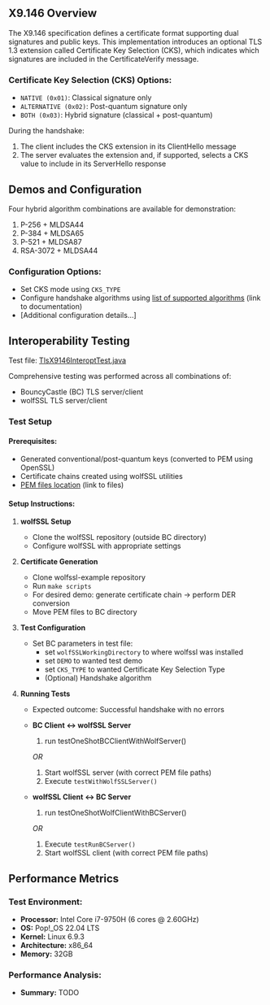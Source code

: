 ## X9.146 Overview

The X9.146 specification defines a certificate format supporting dual signatures and public keys. This implementation introduces an optional TLS 1.3 extension called Certificate Key Selection (CKS), which indicates which signatures are included in the CertificateVerify message.

### Certificate Key Selection (CKS) Options:
- `NATIVE (0x01)`: Classical signature only
- `ALTERNATIVE (0x02)`: Post-quantum signature only
- `BOTH (0x03)`: Hybrid signature (classical + post-quantum)

During the handshake:
1. The client includes the CKS extension in its ClientHello message
2. The server evaluates the extension and, if supported, selects a CKS value to include in its ServerHello response

## Demos and Configuration

Four hybrid algorithm combinations are available for demonstration:

1. P-256 + MLDSA44
2. P-384 + MLDSA65
3. P-521 + MLDSA87
4. RSA-3072 + MLDSA44

### Configuration Options:
- Set CKS mode using `CKS_TYPE`
- Configure handshake algorithms using [list of supported algorithms](#) (link to documentation)
- [Additional configuration details...]

## Interoperability Testing

Test file: [TlsX9146InteroptTest.java](tls%2Fsrc%2Ftest%2Fjava%2Forg%2Fbouncycastle%2Ftls%2Ftest%2FTlsX9146InteroptTest.java)

Comprehensive testing was performed across all combinations of:
- BouncyCastle (BC) TLS server/client
- wolfSSL TLS server/client

### Test Setup

#### Prerequisites:
- Generated conventional/post-quantum keys (converted to PEM using OpenSSL)
- Certificate chains created using wolfSSL utilities
- [PEM files location](#) (link to files)

#### Setup Instructions:

1. **wolfSSL Setup**
    - Clone the wolfSSL repository (outside BC directory)
    - Configure wolfSSL with appropriate settings

2. **Certificate Generation**
    - Clone wolfssl-example repository
    - Run `make scripts`
    - For desired demo: generate certificate chain → perform DER conversion
    - Move PEM files to BC directory

3. **Test Configuration**
    - Set BC parameters in test file:
        - set `wolfSSLWorkingDirectory` to where wolfssl was installed
        - set `DEMO` to wanted test demo
        - set `CKS_TYPE` to wanted Certificate Key Selection Type
        - (Optional) Handshake algorithm

4. **Running Tests**
    - Expected outcome: Successful handshake with no errors
    - **BC Client ↔ wolfSSL Server**
        1. run testOneShotBCClientWithWolfServer()
      
      *OR*
        1. Start wolfSSL server (with correct PEM file paths)
        2. Execute `testWithWolfSSLServer()`
    - **wolfSSL Client ↔ BC Server**
        1. run testOneShotWolfClientWithBCServer()
    
      *OR*
        1. Execute `testRunBCServer()`
        2. Start wolfSSL client (with correct PEM file paths)

## Performance Metrics

### Test Environment:
- **Processor:** Intel Core i7-9750H (6 cores @ 2.60GHz)
- **OS:** Pop!_OS 22.04 LTS
- **Kernel:** Linux 6.9.3
- **Architecture:** x86_64
- **Memory:** 32GB

### Performance Analysis:
- **Summary:** TODO

